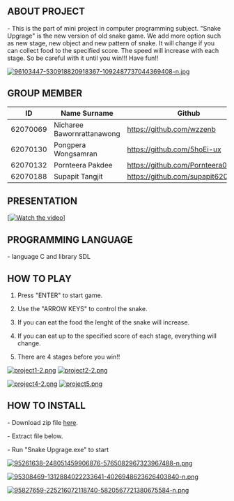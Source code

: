 **ABOUT PROJECT**
-
\- This is the part of mini project in computer programming subject. "Snake Upgrage" is the new version of old snake game. We add more option such as new stage, new object and new pattern of snake. It will change if you can collect food to the specified score. The speed will increase with each stage. So be careful with it until you win!!! Have fun!!

[![96103447-530918820918367-1092487737044369408-n.jpg](https://i.postimg.cc/sfbK02WL/96103447-530918820918367-1092487737044369408-n.jpg)](https://postimg.cc/4nbzYsBv)

**GROUP MEMBER**
-
ID  | Name Surname | Github |
----- | ---------- | -------|
62070069 | Nicharee Bawornrattanawong |https://github.com/wzzenb|
62070130 | Pongpera Wongsamran |https://github.com/5hoEi-ux|
62070132 | Pornteera Pakdee |https://github.com/Pornteera0504|
62070188 | Supapit Tangjit|https://github.com/supapit62070188|

**PRESENTATION**
-
[[![Watch the video](https://i.postimg.cc/yNZ5BLzQ/IMG-1565.png)](https://www.youtube.com/watch?v=6gSIFNCwUwk&feature=youtu.be)]

**PROGRAMMING LANGUAGE**
-

\- language C and library SDL

**HOW TO PLAY**
-
1. Press "ENTER" to start game.

2. Use the "ARROW KEYS" to control the snake.

3. If you can eat the food the lenght of the snake will increase.

4. If you can eat up to the specified score of each stage, everything will change.

5. There are 4 stages before you win!!

[![project1-2.png](https://i.postimg.cc/nhVMfzfh/project1-2.png)](https://postimg.cc/hfwK9KGk) [![project2-2.png](https://i.postimg.cc/BbWcmFy6/project2-2.png)](https://postimg.cc/FdZLRYh5)

[![project4-2.png](https://i.postimg.cc/6qGb3ts7/project4-2.png)](https://postimg.cc/gLmHt92d) [![project5.png](https://i.postimg.cc/8C2t0xfN/project5.png)](https://postimg.cc/ns14sR1P)

**HOW TO INSTALL**
-
\- Download zip file [here](https://github.com/it62070188/compro/blob/master/Snake%20Upgrade.rar).

\- Extract file below.

\- Run "Snake Upgrage.exe" to start

[![95261638-248051459906876-5765082967323967488-n.png](https://i.postimg.cc/j2Z3GGck/95261638-248051459906876-5765082967323967488-n.png)](https://postimg.cc/1VVKF7Lp)

[![95308469-1312884022233641-4026948623626403840-n.png](https://i.postimg.cc/xj6RSrLn/95308469-1312884022233641-4026948623626403840-n.png)](https://postimg.cc/3WDpgcLc)

[![95827659-225216072118740-5820567721380675584-n.png](https://i.postimg.cc/tRdg1yBG/95827659-225216072118740-5820567721380675584-n.png)](https://postimg.cc/K4zbwXX0)


